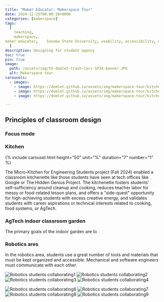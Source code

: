 ```yaml
---
title: "Maker Educator: Makerspace Tour"
date: 2024-12-25T00:00:20+0000
categories: [makerspace]
tags:
  [
    teaching,
    makerspace,
maker educator,    Sonoma State University, usability, accessibility, design
  ]
description: Designing for student agency
toc: true
pin: true
image:
  path: /assets/img/th-domlet-trash-cars-SP24-banner.JPG
  alt: Makerspace tour.
carousels:
  - images: 
    - image: https://domlet.github.io/assets/img/makerspace-tour/kitchen/makerspace-domlet-ccpa-kitchen-SY2425-001.JPG
    - image: https://domlet.github.io/assets/img/makerspace-tour/kitchen/makerspace-domlet-ccpa-kitchen-SY2425-002.JPG
    - image: https://domlet.github.io/assets/img/makerspace-tour/kitchen/makerspace-domlet-ccpa-kitchen-SY2425-003.JPG

---
```


## Principles of classroom design

### Focus mode

### Kitchen

{% include carousel.html height="50" unit="%" duration="7" number="1" %}

The Micro-Kitchen for Engineering Students project (Fall 2024) enabled a classroom kitchenette like those students have seen at tech offices like Google or The Hidden Genius Project. The kitchenette fosters students' self-sufficiency around cleanup and cooking, reduces teacher labor for messy or food-related lesson plans, and offers a "side-quest" opportunity for high-achieving students with excess creative energy, and validates students with career aspirations or technical interests related to cooking, food systems, or AgTech.

### AgTech indoor classroom garden

The primary goals of the indoor garden are to

### Robotics ares

In the robotics area, students use a great number of tools and materials that must be kept organized and accessible. Mechanical and software engineers must communicate with each other.

![Robotics students collaborating1](assets/img/makerspace-tour/makerspace-domlet-ccpa-015.jpg)
![Robotics students collaborating2](assets/img/makerspace-tour/makerspace-domlet-ccpa-016.jpg)
![Robotics students collaborating3](assets/img/makerspace-tour/makerspace-domlet-ccpa-SY2223-014.jpg)
![Robotics students collaborating4](assets/img/makerspace-tour/makerspace-domlet-ccpa-SY2223-025.jpg)

<!-- ![Robotics students collaborating5](assets/img/makerspace-tour/makerspace-domlet-ccpa-SY2223-028.mov) -->

![Robotics students collaborating6](assets/img/makerspace-tour/makerspace-domlet-ccpa-SY2425-003.jpg)
![Robotics students collaborating7](assets/img/makerspace-tour/makerspace-domlet-ccpa-SY2425-008.jpg)
![Robotics students collaborating8](assets/img/makerspace-tour/makerspace-domlet-ccpa-SY2425-011.jpg)
![Robotics students collaborating9](assets/img/makerspace-tour/makerspace-domlet-ccpa-SY2425-021.jpg)

<!-- ![Robotics students collaborating9](assets/img/makerspace-tour/makerspace-domlet-ccpa-SY2425-027.mov) -->
<!-- ![Robotics students collaborating](assets/img/makerspace-tour/makerspace-domlet-ccpa-SY2425-035.mov) -->
